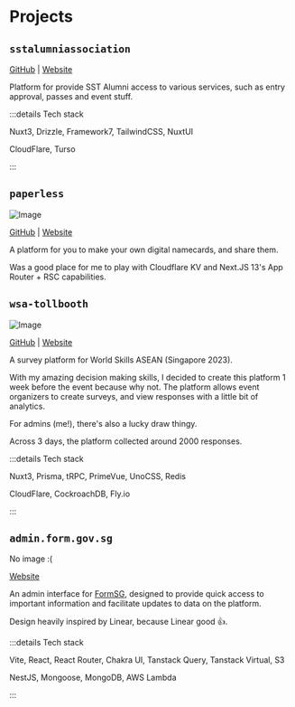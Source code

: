 # Projects

## `sstalumniassociation`

[GitHub](https://github.com/sstalumniassociation/web) | [Website](https://sstaa.qinguan.me)

Platform for provide SST Alumni access to various services, such as entry approval, passes and event stuff.

:::details Tech stack

Nuxt3, Drizzle, Framework7, TailwindCSS, NuxtUI

CloudFlare, Turso

:::

## `paperless`

![Image](/projects-paperless.jpeg)

[GitHub](https://github.com/qin-guan/paperless) | [Website](https://paperless.pages.dev) 

A platform for you to make your own digital namecards, and share them.

Was a good place for me to play with Cloudflare KV and Next.JS 13's App Router + RSC capabilities.

## `wsa-tollbooth`

![Image](/projects-wsa-tollbooth.jpeg)

[GitHub](https://github.com/qin-guan/wsa-tollbooth) | [Website](https://wsa.qinguan.me)

A survey platform for World Skills ASEAN (Singapore 2023).

With my amazing decision making skills, I decided to create this platform 1 week before the event because why not. The platform allows event organizers to create surveys, and view responses with a little bit of analytics.

For admins (me!), there's also a lucky draw thingy.

Across 3 days, the platform collected around 2000 responses.

:::details Tech stack

Nuxt3, Prisma, tRPC, PrimeVue, UnoCSS, Redis

CloudFlare, CockroachDB, Fly.io

:::

## `admin.form.gov.sg`

No image :( 

[Website](https://admin.form.gov.sg)

An admin interface for [FormSG](https://form.gov.sg), designed to provide quick access to important information and facilitate updates to data on the platform.

Design heavily inspired by Linear, because Linear good 👍.

:::details Tech stack

Vite, React, React Router, Chakra UI, Tanstack Query, Tanstack Virtual, S3

NestJS, Mongoose, MongoDB, AWS Lambda

:::

